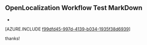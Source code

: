## OpenLocalization Workflow Test MarkDown
* 

[AZURE.INCLUDE [f99dfd45-997d-4139-b034-1935f38d6939](calleeMd1.md)]

 
thanks!